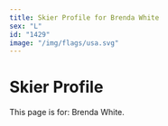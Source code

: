 ```yaml
---
title: Skier Profile for Brenda White
sex: "L"
id: "1429"
image: "/img/flags/usa.svg" 
---
```


# Skier Profile

This page is for: Brenda White.
    